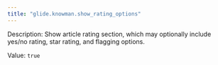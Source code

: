 ```yaml
---
title: "glide.knowman.show_rating_options"
---
```


Description: Show article rating section, which may optionally include yes/no rating, star rating, and flagging options.

Value: `true`